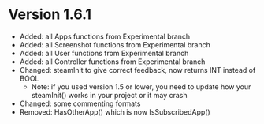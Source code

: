 # Version 1.6.1
- Added: all Apps functions from Experimental branch
- Added: all Screenshot functions from Experimental branch
- Added: all User functions from Experimental branch
- Added: all Controller functions from Experimental branch
- Changed: steamInit to give correct feedback, now returns INT instead of BOOL
	- Note: if you used version 1.5 or lower, you need to update how your steamInit() works in your project or it may crash
- Changed: some commenting formats
- Removed: HasOtherApp() which is now IsSubscribedApp()
